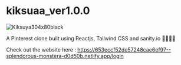 # kiksuaa_ver1.0.0

![Kiksuya304x80black](https://user-images.githubusercontent.com/88293763/158604758-a13076ac-f7a3-435d-8016-d1e92887ce5c.png)

A Pinterest clone built using Reactjs, Tailwind CSS and sanity.io 👨🏻‍💻🚀

Check out the website here :
https://653eccf52de57248cae6ef97--splendorous-monstera-d0d50b.netlify.app/login

